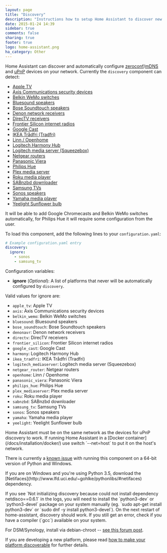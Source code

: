 ```yaml
---
layout: page
title: "Discovery"
description: "Instructions how to setup Home Assistant to discover new devices."
date: 2015-01-24 14:39
sidebar: true
comments: false
sharing: true
footer: true
logo: home-assistant.png
ha_category: Other
---
```



Home Assistant can discover and automatically configure [zeroconf](https://en.wikipedia.org/wiki/Zero-configuration_networking)/[mDNS](https://en.wikipedia.org/wiki/Multicast_DNS) and [uPnP](https://en.wikipedia.org/wiki/Universal_Plug_and_Play) devices on your network. Currently the `discovery` component can detect:

 * [Apple TV](https://home-assistant.io/components/apple_tv/)
 * [Axis Communications security devices](https://home-assistant.io/components/axis/)
 * [Belkin WeMo switches](https://home-assistant.io/components/wemo/)
 * [Bluesound speakers](https://home-assistant.io/components/media_player.bluesound/)
 * [Bose Soundtouch speakers](https://home-assistant.io/components/media_player.soundtouch/)
 * [Denon network receivers](https://home-assistant.io/components/media_player.denonavr/)
 * [DirecTV receivers](https://home-assistant.io/components/media_player.directv/)
 * [Frontier Silicon internet radios](https://home-assistant.io/components/media_player.frontier_silicon/)
 * [Google Cast](https://home-assistant.io/components/media_player.cast/)
 * [IKEA Trådfri (Tradfri)](https://home-assistant.io/components/tradfri/)
 * [Linn / Openhome](https://home-assistant.io/components/media_player.openhome/)
 * [Logitech Harmony Hub](https://home-assistant.io/components/remote.harmony/)
 * [Logitech media server (Squeezebox)](https://home-assistant.io/components/media_player.squeezebox/)
 * [Netgear routers](https://home-assistant.io/components/device_tracker.netgear/)
 * [Panasonic Viera](https://home-assistant.io/components/media_player.panasonic_viera/)
 * [Philips Hue](https://home-assistant.io/components/light.hue/)
 * [Plex media server](https://home-assistant.io/components/media_player.plex/)
 * [Roku media player](https://home-assistant.io/components/media_player.roku/)
 * [SABnzbd downloader](https://home-assistant.io/components/sensor.sabnzbd/)
 * [Samsung TVs](https://home-assistant.io/components/media_player.samsungtv/)
 * [Sonos speakers](https://home-assistant.io/components/media_player.sonos/)
 * [Yamaha media player](https://home-assistant.io/components/media_player.yamaha/)
 * [Yeelight Sunflower bulb](https://home-assistant.io/components/light.yeelightsunflower/)

It will be able to add Google Chromecasts and Belkin WeMo switches automatically, for Philips Hue it will require some configuration from the user.

To load this component, add the following lines to your `configuration.yaml`:

```yaml
# Example configuration.yaml entry
discovery:
  ignore:
    - sonos
    - samsung_tv
```

Configuration variables:

- **ignore** (*Optional*): A list of platforms that never will be automatically configured by `discovery`.

Valid values for ignore are:

 * `apple_tv`: Apple TV
 * `axis`: Axis Communications security devices
 * `belkin_wemo`: Belkin WeMo switches
 * `bluesound`: Bluesound speakers
 * `bose_soundtouch`: Bose Soundtouch speakers
 * `denonavr`: Denon network receivers
 * `directv`: DirecTV receivers
 * `frontier_silicon`: Frontier Silicon internet radios
 * `google_cast`: Google Cast
 * `harmony`: Logitech Harmony Hub
 * `ikea_tradfri`: IKEA Trådfri (Tradfri)
 * `logitech_mediaserver`: Logitech media server (Squeezebox)
 * `netgear_router`: Netgear routers
 * `openhome`: Linn / Openhome
 * `panasonic_viera`: Panasonic Viera
 * `philips_hue`: Philips Hue
 * `plex_mediaserver`: Plex media server
 * `roku`: Roku media player
 * `sabnzbd`: SABnzbd downloader
 * `samsung_tv`: Samsung TVs
 * `sonos`: Sonos speakers
 * `yamaha`: Yamaha media player
 * `yeelight`: Yeelight Sunflower bulb
 
<p class='note'>
Home Assistant must be on the same network as the devices for uPnP discovery to work.
If running Home Assistant in a [Docker container](/docs/installation/docker/) use switch `--net=host` to put it on the host's network.
</p>

<p class='note warning'>
There is currently a <a href='https://bitbucket.org/al45tair/netifaces/issues/17/dll-fails-to-load-windows-81-64bit'>known issue</a> with running this component on a 64-bit version of Python and Windows.
</p>

<p class='note'>
If you are on Windows and you're using Python 3.5, download the [Netifaces](http://www.lfd.uci.edu/~gohlke/pythonlibs/#netifaces) dependency.
</p>

<p class='note'>
If you see `Not initializing discovery because could not install dependency netdisco==0.6.1` in the logs, you will need to install the `python3-dev` or `python3-devel` package on your system manually (eg. `sudo apt-get install python3-dev` or `sudo dnf -y install python3-devel`). On the next restart of home-assistant, discovery should work. If you still get an error, check if you have a compiler (`gcc`) available on your system.
  
For DSM/Synology, install via debian-chroot -- [see this forum post](https://community.home-assistant.io/t/error-starting-home-assistant-on-synology-for-first-time/917/15).
</p>

If you are developing a new platform, please read [how to make your platform discoverable](/developers/component_discovery/) for further details.
